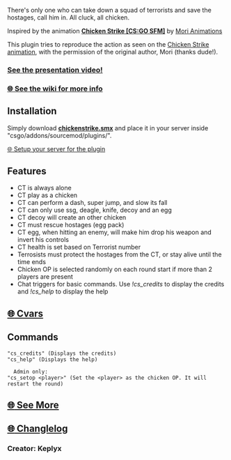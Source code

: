<blockquote class="imgur-embed-pub" lang="en" data-id="4dKXonG"><a href="//imgur.com/4dKXonG"></a></blockquote><script async src="//s.imgur.com/min/embed.js" charset="utf-8"></script>
There's only one who can take down a squad of terrorists and save the hostages, call him in. All cluck, all chicken.

Inspired by the animation [**Chicken Strike [CS:GO SFM]**](https://www.youtube.com/watch?v=8kOOlC058ls) by [Mori Animations](https://www.youtube.com/channel/UCHA8dQhAxZ7o8KMy0pNhGtQ)

This plugin tries to reproduce the action as seen on the [Chicken Strike animation](https://www.youtube.com/watch?v=8kOOlC058ls), with the permission of the original author, Mori (thanks dude!).

### [See the presentation video!](https://www.youtube.com/watch?v=f6aps0025Hg)

### [:globe_with_meridians: See the wiki for more info](https://github.com/Keplyx/chickenstrike/wiki)

## Installation

Simply download **[chickenstrike.smx](https://github.com/Keplyx/chickenstrike/raw/master/chickenstrike.smx)** and place it in your server inside "csgo/addons/sourcemod/plugins/".

[:globe_with_meridians: Setup your server for the plugin](https://github.com/Keplyx/chickenstrike/wiki/Setup-your-server)


## Features

   * CT is always alone
   * CT play as a chicken
   * CT can perform a dash, super jump, and slow its fall
   * CT can only use ssg, deagle, knife, decoy and an egg
   * CT decoy will create an other chicken
   * CT must rescue hostages (egg pack)
   * CT egg, when hitting an enemy, will make him drop his weapon and invert his controls
   * CT health is set based on Terrorist number
   * Terrosists must protect the hostages from the CT, or stay alive until the time ends
   * Chicken OP is selected randomly on each round start if more than 2 players are present
   * Chat triggers for basic commands. Use *!cs_credits* to display the credits and *!cs_help* to display the help

## [:globe_with_meridians: Cvars](https://github.com/Keplyx/chickenstrike/blob/master/chickenstrike.cfg)

## Commands

    "cs_credits" (Displays the credits)
    "cs_help" (Displays the help)
    
	  Admin only:
    "cs_setop <player>" (Set the <player> as the chicken OP. It will restart the round)


## [:globe_with_meridians: See More](https://github.com/Keplyx/chickenstrike/wiki/Gallery)

## [:globe_with_meridians: Changlelog](https://github.com/Keplyx/chickenstrike/blob/master/Changlelog.md)

### Creator: Keplyx
